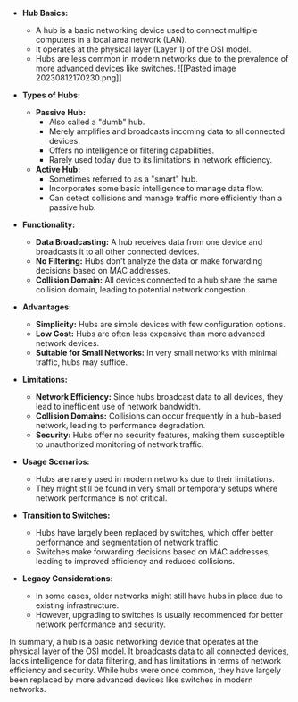 - **Hub Basics:**
    - A hub is a basic networking device used to connect multiple computers in a local area network (LAN).
    - It operates at the physical layer (Layer 1) of the OSI model.
    - Hubs are less common in modern networks due to the prevalence of more advanced devices like switches.
    ![[Pasted image 20230812170230.png]]
- **Types of Hubs:**
    
    - **Passive Hub:**
        - Also called a "dumb" hub.
        - Merely amplifies and broadcasts incoming data to all connected devices.
        - Offers no intelligence or filtering capabilities.
        - Rarely used today due to its limitations in network efficiency.
    - **Active Hub:**
        - Sometimes referred to as a "smart" hub.
        - Incorporates some basic intelligence to manage data flow.
        - Can detect collisions and manage traffic more efficiently than a passive hub.
- **Functionality:**
    - **Data Broadcasting:** A hub receives data from one device and broadcasts it to all other connected devices.
    - **No Filtering:** Hubs don't analyze the data or make forwarding decisions based on MAC addresses.
    - **Collision Domain:** All devices connected to a hub share the same collision domain, leading to potential network congestion.
- **Advantages:**
    - **Simplicity:** Hubs are simple devices with few configuration options.
    - **Low Cost:** Hubs are often less expensive than more advanced network devices.
    - **Suitable for Small Networks:** In very small networks with minimal traffic, hubs may suffice.
- **Limitations:**
    - **Network Efficiency:** Since hubs broadcast data to all devices, they lead to inefficient use of network bandwidth.
    - **Collision Domains:** Collisions can occur frequently in a hub-based network, leading to performance degradation.
    - **Security:** Hubs offer no security features, making them susceptible to unauthorized monitoring of network traffic.
- **Usage Scenarios:**
    - Hubs are rarely used in modern networks due to their limitations.
    - They might still be found in very small or temporary setups where network performance is not critical.
- **Transition to Switches:**
    - Hubs have largely been replaced by switches, which offer better performance and segmentation of network traffic.
    - Switches make forwarding decisions based on MAC addresses, leading to improved efficiency and reduced collisions.
- **Legacy Considerations:**
    - In some cases, older networks might still have hubs in place due to existing infrastructure.
    - However, upgrading to switches is usually recommended for better network performance and security.

In summary, a hub is a basic networking device that operates at the physical layer of the OSI model. It broadcasts data to all connected devices, lacks intelligence for data filtering, and has limitations in terms of network efficiency and security. While hubs were once common, they have largely been replaced by more advanced devices like switches in modern networks.